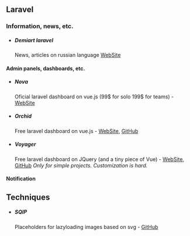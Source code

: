 ## Laravel

### Information, news, etc.
- ##### Demiart laravel
  News, articles on russian language [WebSite](https://laravel.demiart.ru/)

#### Admin panels, dashboards, etc.
- ##### Nova
  Oficial laravel dashboard on vue.js (99$ for solo 199$ for teams) - [WebSite](https://nova.laravel.com/) 
- ##### Orchid
  Free laravel dashboard on vue.js - [WebSite](https://orchid.software/), [GitHub](https://github.com/orchidsoftware/platform)
- ##### Voyager
  Free laravel dashboard on JQuery (and a tiny piece of Vue) - [WebSite](https://voyager.devdojo.com/), [GitHub](https://github.com/the-control-group/voyager)
  *Only for simple projects. Customization is hard.*
####
#### Notification

## Techniques
- ##### SQIP 
  Placeholders for lazyloading images based on svg - [GitHub](https://github.com/axe312ger/sqip)
##### 
